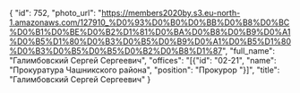 {
    "id": 752,
    "photo_url": "https://members2020by.s3.eu-north-1.amazonaws.com/127910_%D0%93%D0%B0%D0%BB%D0%B8%D0%BC%D0%B1%D0%BE%D0%B2%D1%81%D0%BA%D0%B8%D0%B9%D0%A1%D0%B5%D1%80%D0%B3%D0%B5%D0%B9%D0%A1%D0%B5%D1%80%D0%B3%D0%B5%D0%B5%D0%B2%D0%B8%D1%87",
    "full_name": "Галимбовский Сергей Сергеевич",
    "offices": "[{\"id\": \"02-21\", \"name\": \"Прокуратура Чашникского района\", \"position\": \"Прокурор \"}]",
    "title": "Галимбовский Сергей Сергеевич"
}